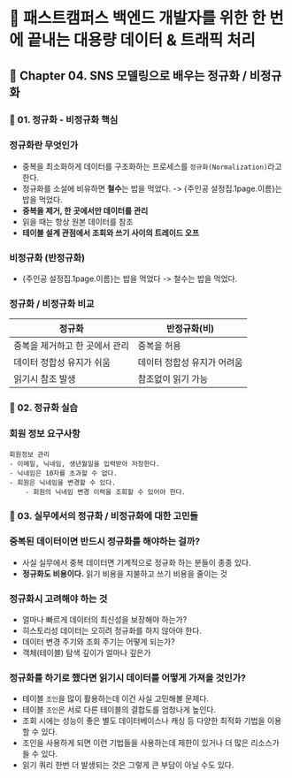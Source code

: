 # :book: 패스트캠퍼스 백엔드 개발자를 위한 한 번에 끝내는 대용량 데이터 & 트래픽 처리
## :pushpin: Chapter 04. SNS 모델링으로 배우는 정규화 / 비정규화
### :seedling: 01. 정규화 - 비정규화 핵심 

### 정규화란 무엇인가
- 중복을 최소화하게 데이터를 구조화하는 프로세스를 `정규화(Normalization)`라고 한다.
- 정규화를 소설에 비유하면 **철수**는 밥을 먹었다. -> {주인공 설정집.1page.이름}는 밥을 먹었다.
- **중복을 제거, 한 곳에서만 데이터를 관리**
- 읽을 때는 항상 원본 데이터를 참조 
- **테이블 설계 관점에서 조회와 쓰기 사이의 트레이드 오프**

### 비정규화 (반정규화)
- {주인공 설정집.1page.이름}는 밥을 먹었다 -> 철수는 밥을 먹었다.

### 정규화 / 비정규화 비교
| 정규화              | 반정규화(비)        |
|------------------|----------------|
| 중복을 제거하고 한 곳에서 관리 | 중복을 허용         |
| 데이터 정합성 유지가 쉬움   | 데이터 정합성 유지가 어려움 |
| 읽기시 참조 발생        | 참조없이 읽기 가능     |


### :seedling: 02. 정규화 실습

### 회원 정보 요구사항
```
회원정보 관리
- 이메일, 닉네임, 생년월일을 입력받아 저장한다.
- 닉네임은 10자를 초과할 수 없다.
- 회원은 닉네임을 변경할 수 있다.
    - 회원의 닉네임 변경 이력을 조회할 수 있어야 한다.
```

### :seedling: 03. 실무에서의 정규화 / 비정규화에 대한 고민들
### 중복된 데이터이면 반드시 정규화를 해야하는 걸까?
- 사실 실무에서 중복 데이터면 기계적으로 정규화 하는 분들이 종종 있다.
- **정규화도 비용이다.** 읽기 비용을 지불하고 쓰기 비용을 줄이는 것 

### 정규화시 고려해야 하는 것
- 얼마나 빠르게 데이터의 최신성을 보장해야 하는가?
- 히스토리성 데이터는 오히려 정규화를 하지 않아야 한다.
- 데이터 변경 주기와 조회 주기는 어떻게 되는가?
- 객체(테이블) 탐색 깊이가 얼마나 깊은가

### 정규화를 하기로 했다면 읽기시 데이터를 어떻게 가져올 것인가?
- 테이블 `조인`을 많이 활용하는데 이건 사실 고민해볼 문제다.
- 테이블 `조인`은 서로 다른 테이블의 결합도를 엄청나게 높인다.
- 조회 시에는 성능이 좋은 별도 데이터베이스나 캐싱 등 다양한 최적화 기법을 이용할 수 있다.
- 조인을 사용하게 되면 이런 기법들을 사용하는데 제한이 있거나 더 많은 리소스가 들 수 있다.
- 읽기 쿼리 한번 더 발생되는 것은 그렇게 큰 부담이 아닐 수도 있다.